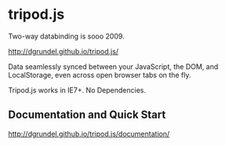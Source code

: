 # tripod.js
Two-way databinding is sooo 2009.

http://dgrundel.github.io/tripod.js/

Data seamlessly synced between your JavaScript, the DOM, and LocalStorage, even across open browser tabs on the fly.

Tripod.js works in IE7+. No Dependencies.

## Documentation and Quick Start

http://dgrundel.github.io/tripod.js/documentation/

